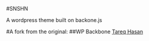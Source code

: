 #SNSHN

A wordpress theme built on backone.js




#A fork from the original:
##WP Backbone
[Tareq Hasan](http://tareq.wedevs.com)